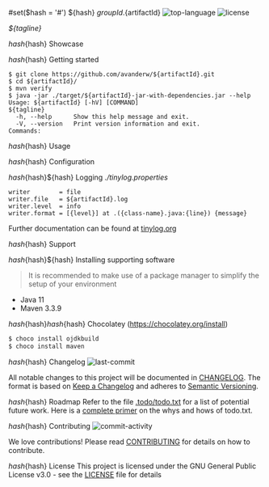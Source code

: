 #set($hash = '#')
${hash} ${groupId}.${artifactId}
![top-language](https://img.shields.io/github/languages/top/avanderw/${artifactId})
![license](https://img.shields.io/github/license/avanderw/${artifactId})

_${tagline}_

${hash}${hash} Showcase

${hash}${hash} Getting started

```shell script
$ git clone https://github.com/avanderw/${artifactId}.git
$ cd ${artifactId}/
$ mvn verify
$ java -jar ./target/${artifactId}-jar-with-dependencies.jar --help
Usage: ${artifactId} [-hV] [COMMAND]
${tagline}
  -h, --help      Show this help message and exit.
  -V, --version   Print version information and exit.
Commands:
```

${hash}${hash} Usage

${hash}${hash} Configuration

${hash}${hash}${hash} Logging
_./tinylog.properties_
```properties
writer        = file
writer.file   = ${artifactId}.log
writer.level  = info
writer.format = [{level}] at .({class-name}.java:{line}) {message}
```
Further documentation can be found at [tinylog.org](https://tinylog.org/v2/configuration/)

${hash}${hash} Support

${hash}${hash}${hash} Installing supporting software
> It is recommended to make use of a package manager to simplify the setup of your environment

- Java 11
- Maven 3.3.9

${hash}${hash}${hash}${hash} Chocolatey (https://chocolatey.org/install)
```cmd
$ choco install ojdkbuild
$ choco install maven 
```

${hash}${hash} Changelog
![last-commit](https://img.shields.io/github/last-commit/avanderw/${artifactId})
 
All notable changes to this project will be documented in [CHANGELOG](CHANGELOG.md). 
The format is based on [Keep a Changelog](https://keepachangelog.com/en/1.0.0/) 
and adheres to [Semantic Versioning](https://semver.org/spec/v2.0.0.html).

${hash}${hash} Roadmap
Refer to the file [.todo/todo.txt](.todo/todo.txt) for a list of potential future work.
Here is a [complete primer](https://github.com/todotxt/todo.txt) on the whys and hows of todo.txt.

${hash}${hash} Contributing
![commit-activity](https://img.shields.io/github/commit-activity/y/avanderw/${artifactId})
 
We love contributions! Please read [CONTRIBUTING](CONTRIBUTING.md) for details on how to contribute.

${hash}${hash} License 
This project is licensed under the GNU General Public License v3.0 - see the [LICENSE](LICENSE) file for details
